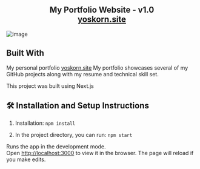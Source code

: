 <h2 align="center">
  My Portfolio Website - v1.0<br/>
  <a href="https://yoskorn.site" target="_blank">yoskorn.site</a>
</h2>

![image](https://github.com/Yoskorn-Git/my-webfolio-repo/assets/57613606/c6415130-4c4e-4033-9318-da8a5d7543b1)

## Built With

My personal portfolio <a href="https://yoskorn.site" target="_blank">yoskorn.site</a> My portfolio showcases several of my GitHub projects along with my resume and technical skill set.<br/>

This project was built using Next.js

## 🛠 Installation and Setup Instructions

1. Installation: `npm install`

2. In the project directory, you can run: `npm start`

Runs the app in the development mode.\
Open [http://localhost:3000](http://localhost:3000) to view it in the browser.
The page will reload if you make edits.



